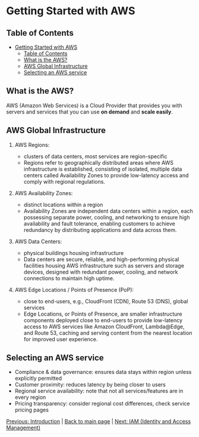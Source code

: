 # Getting Started with AWS

## Table of Contents

- [Getting Started with AWS](#getting-started-with-aws)
  - [Table of Contents](#table-of-contents)
  - [What is the AWS?](#what-is-the-aws)
  - [AWS Global Infrastructure](#aws-global-infrastructure)
  - [Selecting an AWS service](#selecting-an-aws-service)

## What is the AWS?

AWS (Amazon Web Services) is a Cloud Provider that provides you with servers and services that you can use **on demand** and **scale easily**.

## AWS Global Infrastructure

1. AWS Regions:

   - clusters of data centers, most services are region-specific
   - Regions refer to geographically distributed areas where AWS infrastructure is established, consisting of isolated, multiple data centers called Availability Zones to provide low-latency access and comply with regional regulations.

2. AWS Availability Zones:

   - distinct locations within a region
   - Availability Zones are independent data centers within a region, each possessing separate power, cooling, and networking to ensure high availability and fault tolerance, enabling customers to achieve redundancy by distributing applications and data across them.

3. AWS Data Centers:

   - physical buildings housing infrastructure
   - Data centers are secure, reliable, and high-performing physical facilities housing AWS infrastructure such as servers and storage devices, designed with redundant power, cooling, and network connections to maintain high uptime.

4. AWS Edge Locations / Points of Presence (PoP):
   - close to end-users, e.g., CloudFront (CDN), Route 53 (DNS), global services
   - Edge Locations, or Points of Presence, are smaller infrastructure components deployed close to end-users to provide low-latency access to AWS services like Amazon CloudFront, Lambda@Edge, and Route 53, caching and serving content from the nearest location for improved user experience.

## Selecting an AWS service

- Compliance & data governance: ensures data stays within region unless explicitly permitted
- Customer proximity: reduces latency by being closer to users
- Regional service availability: note that not all services/features are in every region
- Pricing transparency: consider regional cost differences, check service pricing pages

[Previous: Introduction](./introduction.md) | [Back to main page](../README.md) | [Next: IAM (Identity and Access Management)](./iam-identity-and-access-management.md)
